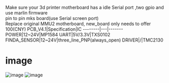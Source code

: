 
Make sure your 3d printer motherboard has a idle Serial port ,two gpio and use marlin firmware\
pin to pin mks board(use Serial screen port)\
Replace original MMU2 motherboard, new_board only needs to offer 100(CNY)
  PCB_V4.1|Specification|IC
  --------|---|-------
  POWER|12~24V|MP1584
  UART|5V/3.3V|TXS0102
  FINDA_SENSOR|12~24V|three_line_PNP(always_open)
  DRIVER|/|TMC2130
# image
![image](https://github.com/fBn0523/new_prusa_mmu_hardware/blob/main/images/board3.JPG)
![image](https://github.com/fBn0523/new_prusa_mmu_hardware/blob/main/images/img4.jpg)
